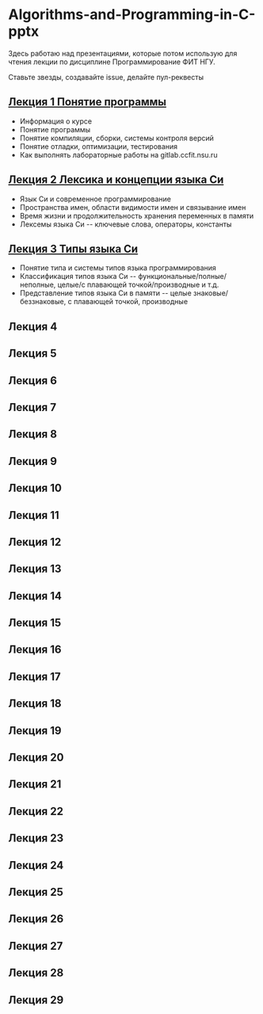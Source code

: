 # Algorithms-and-Programming-in-C-pptx

Здесь работаю над презентациями, которые потом использую для чтения лекции по дисциплине Программирование ФИТ НГУ.

Ставьте звезды, создавайте issue, делайте пул-реквесты

## [Лекция 1 Понятие программы](https://github.com/Evgueni-Petrov-aka-espetrov/Algorithms-and-Programming-in-C-pptx/blob/master/01%20Понятие%20программы.pptx)
* Информация о курсе
* Понятие программы
* Понятие компиляции, сборки, системы контроля версий
* Понятие отладки, оптимизации, тестирования
* Как выполнять лабораторные работы на gitlab.ccfit.nsu.ru

## [Лекция 2 Лексика и концепции языка Си](https://github.com/Evgueni-Petrov-aka-espetrov/Algorithms-and-Programming-in-C-pptx/blob/master/02.5%20Лексика%20и%20концепции%20языка%20Си.pptx)
* Язык Си и современное программирование
* Пространства имен, области видимости имен и связывание имен
* Время жизни и продолжительность хранения переменных в памяти
* Лексемы языка Си -- ключевые слова, операторы, константы

## [Лекция 3 Типы языка Си](https://github.com/Evgueni-Petrov-aka-espetrov/Algorithms-and-Programming-in-C-pptx/blob/master/03.5%20Типы%20языка%20C.pptx)
* Понятие типа и системы типов языка программирования
* Классификация типов языка Си -- функциональные/полные/неполные, целые/с плавающей точкой/производные и т.д.
* Представление типов языка Си в памяти -- целые знаковые/беззнаковые, с плавающей точкой, производные

## Лекция 4

## Лекция 5

## Лекция 6

## Лекция 7

## Лекция 8

## Лекция 9

## Лекция 10

## Лекция 11

## Лекция 12

## Лекция 13

## Лекция 14

## Лекция 15

## Лекция 16

## Лекция 17

## Лекция 18

## Лекция 19

## Лекция 20

## Лекция 21

## Лекция 22

## Лекция 23

## Лекция 24

## Лекция 25

## Лекция 26

## Лекция 27

## Лекция 28

## Лекция 29
